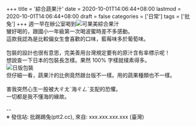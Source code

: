 +++
title = '綜合蔬果汁'
date = 2020-10-01T14:06:44+08:00
lastmod = 2020-10-01T14:06:44+08:00
draft = false
categories = ['日常']
tags = ['批兔']
+++
週一早在辦公室喝到![可果美綜合果汁](https://www.kagome.com.tw/uploads/images/product1/purple.png)<br>
蠻好喝的，跟國小一年級第一次喝波蜜時差不多感動。<br>
這款我認為是比較偏女生會喜歡的口味，藍莓味多於葡萄味。<br>
<br>
包裝的設計也很有意思，完美善用台灣規定要有的原汁含有率標示呢！<br>
想說查一下日本的包裝長怎樣。果然 100% 字樣就樸素得多。<br>
![日版包裝](https://www.satofull.jp/upload/save_image/10171943_5bc712654b211.jpg)<br>
但仔細一看，蔬果汁的比例竟然跟台版不一樣。用的蔬果種類也不一樣。<br>
<br>
害我突然心生一股被大ㄔㄤˊ海ㄔㄥˊ支配的恐懼。<br>
一切都是我不懂海的緣故。<br>
<br>
--<br>
※ 發信站: 批踢踢兔(ptt2.cc), 來自: xxx.xxx.xxx.xxx (臺灣)<br>
